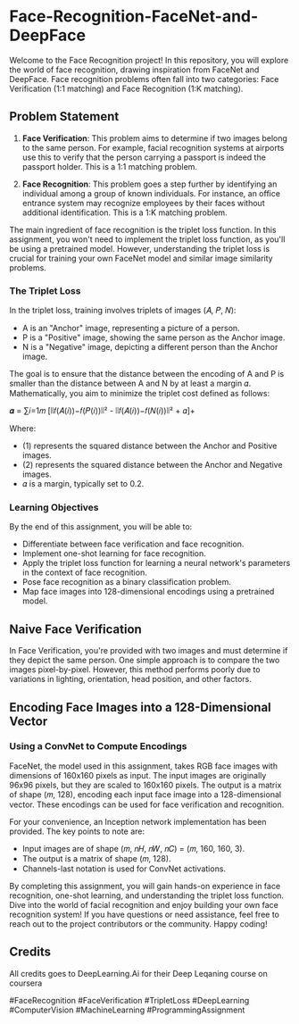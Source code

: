 # Face-Recognition-FaceNet-and-DeepFace


Welcome to the Face Recognition project! In this repository, you will explore the world of face recognition, drawing inspiration from FaceNet and DeepFace. Face recognition problems often fall into two categories: Face Verification (1:1 matching) and Face Recognition (1:K matching).

## Problem Statement

1. **Face Verification**: This problem aims to determine if two images belong to the same person. For example, facial recognition systems at airports use this to verify that the person carrying a passport is indeed the passport holder. This is a 1:1 matching problem.

2. **Face Recognition**: This problem goes a step further by identifying an individual among a group of known individuals. For instance, an office entrance system may recognize employees by their faces without additional identification. This is a 1:K matching problem.

The main ingredient of face recognition is the triplet loss function. In this assignment, you won't need to implement the triplet loss function, as you'll be using a pretrained model. However, understanding the triplet loss is crucial for training your own FaceNet model and similar image similarity problems.

### The Triplet Loss

In the triplet loss, training involves triplets of images (𝐴, 𝑃, 𝑁):

- A is an "Anchor" image, representing a picture of a person.
- P is a "Positive" image, showing the same person as the Anchor image.
- N is a "Negative" image, depicting a different person than the Anchor image.

The goal is to ensure that the distance between the encoding of A and P is smaller than the distance between A and N by at least a margin 𝛼. Mathematically, you aim to minimize the triplet cost defined as follows:

𝜶 = ∑𝑖=1𝑚 [∣∣𝑓(𝐴(𝑖))−𝑓(𝑃(𝑖))∣∣² - ∣∣𝑓(𝐴(𝑖))−𝑓(𝑁(𝑖))∣∣² + 𝛼]+

Where:
- (1) represents the squared distance between the Anchor and Positive images.
- (2) represents the squared distance between the Anchor and Negative images.
- 𝛼 is a margin, typically set to 0.2.

### Learning Objectives

By the end of this assignment, you will be able to:

- Differentiate between face verification and face recognition.
- Implement one-shot learning for face recognition.
- Apply the triplet loss function for learning a neural network's parameters in the context of face recognition.
- Pose face recognition as a binary classification problem.
- Map face images into 128-dimensional encodings using a pretrained model.

## Naive Face Verification

In Face Verification, you're provided with two images and must determine if they depict the same person. One simple approach is to compare the two images pixel-by-pixel. However, this method performs poorly due to variations in lighting, orientation, head position, and other factors.

## Encoding Face Images into a 128-Dimensional Vector

### Using a ConvNet to Compute Encodings

FaceNet, the model used in this assignment, takes RGB face images with dimensions of 160x160 pixels as input. The input images are originally 96x96 pixels, but they are scaled to 160x160 pixels. The output is a matrix of shape (𝑚, 128), encoding each input face image into a 128-dimensional vector. These encodings can be used for face verification and recognition.

For your convenience, an Inception network implementation has been provided. The key points to note are:

- Input images are of shape (𝑚, 𝑛𝐻, 𝑛𝑊, 𝑛𝐶) = (𝑚, 160, 160, 3).
- The output is a matrix of shape (𝑚, 128).
- Channels-last notation is used for ConvNet activations.

By completing this assignment, you will gain hands-on experience in face recognition, one-shot learning, and understanding the triplet loss function. Dive into the world of facial recognition and enjoy building your own face recognition system! If you have questions or need assistance, feel free to reach out to the project contributors or the community. Happy coding!

## Credits

All credits goes to DeepLearning.Ai for their Deep Leqaning course on coursera 

#FaceRecognition #FaceVerification #TripletLoss #DeepLearning #ComputerVision #MachineLearning #ProgrammingAssignment
